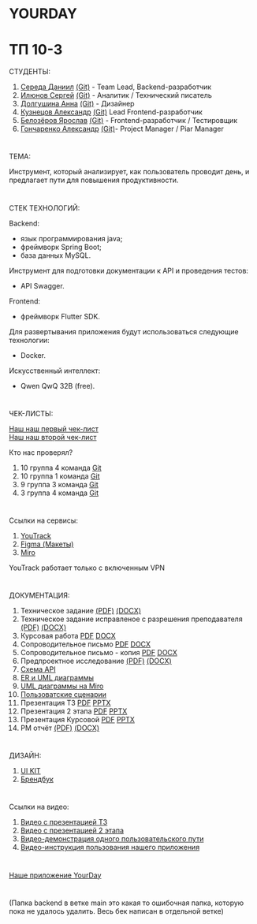 # YOURDAY
# ТП 10-3

СТУДЕНТЫ:
1. [Середа Даниил](https://vk.com/forest_owl336) [(Git)](https://github.com/owl336) - Team Lead, Backend-разработчик
2. [Илюнов Сергей](https://vk.com/id729366535) [(Git)](https://github.com/SergeyAFD) - Аналитик / Технический писатель
3. [Долгушина Анна](https://vk.com/dolgushina_a) [(Git)](https://github.com/Ann2009Dol) - Дизайнер
4. [Кузнецов Александр](https://vk.com/mega_cutetoad) [(Git)](https://github.com/Alexander715Kuznezov?tab=overview&from=2025-03-01&to=2025-03-23-) Lead Frontend-разработчик
5. [Белозёров Ярослав](https://vk.com/fasreder) [(Git)](https://github.com/Farseder)  - Frontend-разработчик / Тестировщик
6. [Гончаренко Александр](https://vk.com/tvvoistraxxx) [(Git)](https://github.com/AlexandrGoncharenko)- Project Manager / Piar Manager

 # 
 ТЕМА:<br>
 
 Инструмент, который анализирует, как пользователь проводит день, и предлагает пути для повышения продуктивности.

#
СТЕК ТЕХНОЛОГИЙ:<br>

Backend:
 * язык программирования java;
 * фреймворк Spring Boot;
 * база данных MySQL.

Инструмент для подготовки документации к API и проведения тестов:
 * API Swagger.
   
Frontend:
 * фреймворк Flutter SDK.
   
Для развертывания приложения будут использоваться следующие технологии:
 * Docker.
   
Искусственный интеллект:
 * Qwen QwQ 32B (free).


#
ЧЕК-ЛИСТЫ:<br>

[Наш наш первый чек-лист](https://github.com/git-company-tp10-1/main/blob/main/Documentation/Чеклист%201%20этап.pdf)<br>
[Наш наш второй чек-лист](https://github.com/git-company-tp10-1/main/blob/main/Documentation/Чеклист%202%20этап.pdf)


Кто нас проверял?
1) 10 группа 4 команда [Git](https://github.com/LUFFPUFF/TPProduct/blob/main)
2) 10 группа 1 команда [Git](https://github.com/Storix2025/Storix/blob/main)
3) 9 группа 3 команда [Git](https://github.com/slash0t/travel-planner/blob/main)
4) 3 группа 4 команда [Git](https://github.com/uyrtryu/MindCard)
#

Ссылки на сервисы:
1. [YouTrack](https://owl336.youtrack.cloud/projects/0-1)
3. [Figma (Макеты)](https://www.figma.com/design/SWUm7SQiNYI8nzSHZUayrO/%D0%9F%D1%80%D0%BE%D0%B5%D0%BA%D1%82?node-id=80-446&t=XtiPpbo1CJyWpS4W-1)
4. [Miro](https://miro.com/app/board/uXjVIM5DcKg=/?share_link_id=15169591408)

YouTrack работает только с включенным VPN
#
ДОКУМЕНТАЦИЯ:<br>
1. Техническое задание [(PDF)](https://github.com/git-company-tp10-1/main/blob/main/Documentation/Техническое%20задание%20(1).pdf) [(DOCX)](https://github.com/git-company-tp10-1/main/blob/main/Documentation/Техническое%20задание%20(1).docx)
2. Техническое задание исправленое с разрешения преподавателя [(PDF)](https://github.com/git-company-tp10-1/main/blob/main/Documentation/Kursovaya_rabota.pdf) [(DOCX)](https://github.com/git-company-tp10-1/main/blob/main/Documentation/Kursovaya_rabota.docx)
3. Курсовая работа [PDF](https://github.com/git-company-tp10-1/main/blob/main/Documentation/Kursovaya_rabota%20(3).pdf) [DOCX](https://github.com/git-company-tp10-1/main/blob/main/Documentation/Kursovaya_rabota%20(3).docx)
4. Сопроводительное письмо [PDF](https://github.com/git-company-tp10-1/main/blob/main/Documentation/Soprovoditelnoe_pismo.pdf) [DOCX](https://github.com/git-company-tp10-1/main/blob/main/Documentation/Soprovoditelnoe_pismo.docx)
5. Сопроводительное письмо - копия [PDF](https://github.com/git-company-tp10-1/main/blob/main/Documentation/Soprovoditelnoe_pismo%20-%20копия.pdf) [DOCX](https://github.com/git-company-tp10-1/main/blob/main/Documentation/Soprovoditelnoe_pismo%20-%20копия.docx)
6. Предпроектное исследование  [(PDF)](https://github.com/git-company-tp10-1/main/blob/main/Documentation/Predproektnoe_issledovanie.pdf) [(DOCX)](https://github.com/git-company-tp10-1/main/blob/main/Documentation/Predproektnoe_issledovanie.docx)
7. [Схема API](http://193.233.103.34:8080/swagger-ui/index.html#/)
8. [ER и UML диаграммы](https://github.com/git-company-tp10-1/main/tree/main/Documentation/charts)
9. [UML диаграммы на Miro](https://miro.com/app/board/uXjVIJDT77E=/?share_link_id=931326801804)
10. [Пользоватские сценарии](https://miro.com/app/board/uXjVIM5DcKg=/?share_link_id=267269145843)
11. Презентация ТЗ [PDF](https://github.com/git-company-tp10-1/main/blob/main/Documentation/презентация%20ТЗ.pdf)  [PPTX](https://github.com/git-company-tp10-1/main/blob/main/Documentation/Презентация%20ТЗ%20.pptx)
12. Презентация 2 этапа [PDF](https://github.com/git-company-tp10-1/main/blob/main/Documentation/презентация%20статуса%20проекта.pdf)  [PPTX](https://github.com/git-company-tp10-1/main/blob/main/Documentation/презентация%20статуса%20проекта.pptx)
13. Презентация Курсовой [PDF](https://github.com/git-company-tp10-1/main/blob/main/Documentation/preza_TP%20(final).pdf) [PPTX](https://github.com/git-company-tp10-1/main/blob/main/Documentation/preza_TP%20(finall).pptx)
14. PM отчёт [(PDF)](https://github.com/git-company-tp10-1/main/blob/main/Documentation/pm_otchet.pdf) [(DOCX)](https://github.com/git-company-tp10-1/main/blob/main/Documentation/pm_otchet.docx)


#
ДИЗАЙН:<br>
1. [UI KIT](https://www.figma.com/design/SWUm7SQiNYI8nzSHZUayrO/%D0%9F%D1%80%D0%BE%D0%B5%D0%BA%D1%82?node-id=134-2&t=EV1sjkOqURDRLFQY-1)
2. [Брендбук](https://www.figma.com/design/SWUm7SQiNYI8nzSHZUayrO/%D0%9F%D1%80%D0%BE%D0%B5%D0%BA%D1%82?node-id=124-2&t=jrAMKzq6yoEgmyez-1)


#
Ссылки на видео:
1. [Видео с презентацией ТЗ](https://rutube.ru/video/06b595e771d685a977f3aaa0610ee305/)
2. [Видео с презентацией 2 этапа](https://rutube.ru/video/1d0c66cc5963d2b91f6c16c028e8ca5c/)
3. [Видео-демонстрация одного пользовательского пути](https://rutube.ru/shorts/424a8e927422148d38165a3a711c2bbd/)
4. [Видео-инструкция пользования нашего приложения](https://rutube.ru/video/8ff69460a25cdaaf2285f18cab50d0e0/)

#
[Наше приложение YourDay](https://github.com/git-company-tp10-1/main/blob/main/Documentation/app-release.apk)


#
(Папка backend в ветке main это какая то ошибочная папка, которую пока не удалось удалить. Весь бек написан в отдельной ветке)

